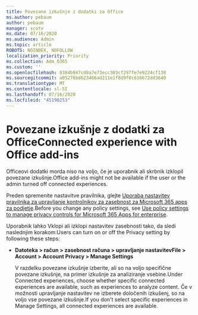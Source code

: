 ```yaml
---
title: Povezane izkušnje z dodatki za Office
ms.author: pebaum
author: pebaum
manager: scotv
ms.date: 07/16/2020
ms.audience: Admin
ms.topic: article
ROBOTS: NOINDEX, NOFOLLOW
localization_priority: Priority
ms.collection: Adm_O365
ms.custom: ''
ms.openlocfilehash: 8384b947cd8a7e73ecc383cf297fe7e9224cf130
ms.sourcegitcommit: a05276bd623466ad211e1f8d9f0c616672dd3640
ms.translationtype: MT
ms.contentlocale: sl-SI
ms.lasthandoff: 07/16/2020
ms.locfileid: "45198253"
---
```

# <a name="connected-experience-with-office-add-ins"></a><span data-ttu-id="78346-102">Povezane izkušnje z dodatki za Office</span><span class="sxs-lookup"><span data-stu-id="78346-102">Connected experience with Office add-ins</span></span>

<span data-ttu-id="78346-103">Officeovi dodatki morda niso na voljo, če je uporabnik ali skrbnik izklopil povezane izkušnje.</span><span class="sxs-lookup"><span data-stu-id="78346-103">Office add-ins might not be available if the user or the admin turned off connected experiences.</span></span>

<span data-ttu-id="78346-104">Preden spremenite nastavitve pravilnika, glejte [Uporaba nastavitev pravilnika za upravljanje kontrolnikov za zasebnost za Microsoft 365 apps za podjetje](https://docs.microsoft.com/deployoffice/privacy/manage-privacy-controls).</span><span class="sxs-lookup"><span data-stu-id="78346-104">Before you change any policy settings, see [Use policy settings to manage privacy controls for Microsoft 365 Apps for enterprise](https://docs.microsoft.com/deployoffice/privacy/manage-privacy-controls).</span></span>

<span data-ttu-id="78346-105">Uporabnik lahko Vklopi ali izklopi nastavitev zasebnosti tako, da sledi naslednjim korakom:</span><span class="sxs-lookup"><span data-stu-id="78346-105">Users can turn on or off the Privacy setting by following these steps:</span></span>

- <span data-ttu-id="78346-106">**Datoteka > račun > zasebnost računa > upravljanje nastavitev**</span><span class="sxs-lookup"><span data-stu-id="78346-106">**File > Account > Account Privacy > Manage Settings**</span></span> 

    <span data-ttu-id="78346-107">V razdelku povezane izkušnje izberite, ali so na voljo specifične povezane izkušnje, na primer izkušnje za analiziranje vsebine.</span><span class="sxs-lookup"><span data-stu-id="78346-107">Under Connected experiences, choose whether specific connected experiences are available, such as experiences to analyze content.</span></span> <span data-ttu-id="78346-108">Če v možnosti upravljanje nastavitev ne izberete določenih izkušenj, so na voljo vse povezane izkušnje.</span><span class="sxs-lookup"><span data-stu-id="78346-108">If you don't select specific experiences in Manage Settings, all connected experiences are available.</span></span>
